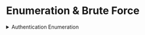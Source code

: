# Enumeration & Brute Force



<details>
  <summary>Authentication Enumeration</summary>




  
</details>











































